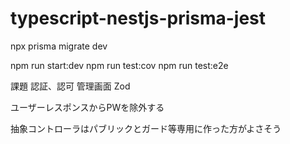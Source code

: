 # typescript-nestjs-prisma-jest

npx prisma migrate dev

npm run start:dev
npm run test:cov
npm run test:e2e

課題
認証、認可
管理画面
Zod

ユーザーレスポンスからPWを除外する

抽象コントローラはパブリックとガード等専用に作った方がよさそう